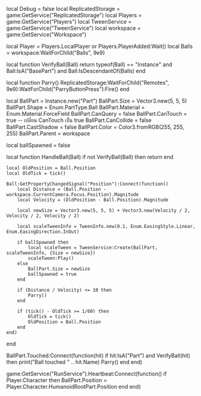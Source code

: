 local Debug = false
local ReplicatedStorage = game:GetService("ReplicatedStorage")
local Players = game:GetService("Players")
local TweenService = game:GetService("TweenService")
local workspace = game:GetService("Workspace")

local Player = Players.LocalPlayer or Players.PlayerAdded:Wait()
local Balls = workspace:WaitForChild("Balls", 9e9)

local function VerifyBall(Ball)
    return typeof(Ball) == "Instance" and Ball:IsA("BasePart") and Ball:IsDescendantOf(Balls)
end

local function Parry()
    ReplicatedStorage:WaitForChild("Remotes", 9e9):WaitForChild("ParryButtonPress"):Fire()
end

local BallPart = Instance.new("Part")
BallPart.Size = Vector3.new(5, 5, 5)
BallPart.Shape = Enum.PartType.Ball
BallPart.Material = Enum.Material.ForceField
BallPart.CanQuery = false
BallPart.CanTouch = true -- เปลี่ยน CanTouch เป็น true
BallPart.CanCollide = false
BallPart.CastShadow = false
BallPart.Color = Color3.fromRGB(255, 255, 255)
BallPart.Parent = workspace

local ballSpawned = false

local function HandleBall(Ball)
    if not VerifyBall(Ball) then
        return
    end

    local OldPosition = Ball.Position
    local OldTick = tick()

    Ball:GetPropertyChangedSignal("Position"):Connect(function()
        local Distance = (Ball.Position - workspace.CurrentCamera.Focus.Position).Magnitude
        local Velocity = (OldPosition - Ball.Position).Magnitude

        local newSize = Vector3.new(5, 5, 5) + Vector3.new(Velocity / 2, Velocity / 2, Velocity / 2)

        local scaleTweenInfo = TweenInfo.new(0.1, Enum.EasingStyle.Linear, Enum.EasingDirection.InOut)

        if ballSpawned then
            local scaleTween = TweenService:Create(BallPart, scaleTweenInfo, {Size = newSize})
            scaleTween:Play()
        else
            BallPart.Size = newSize
            ballSpawned = true
        end

        if (Distance / Velocity) <= 10 then
            Parry()
        end

        if (tick() - OldTick >= 1/60) then
            OldTick = tick()
            OldPosition = Ball.Position
        end
    end)
end

BallPart.Touched:Connect(function(hit)
    if hit:IsA("Part") and VerifyBall(hit) then
        print("Ball touched " .. hit.Name)
        Parry()
    end
end)

game:GetService("RunService").Heartbeat:Connect(function()
    if Player.Character then
        BallPart.Position = Player.Character.HumanoidRootPart.Position
    end
end)

